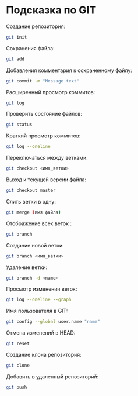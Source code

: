  # Подсказка по GIT
 
 Создание репозитория:
 ```sh
 git init
 ```
 Сохранения файла:
 ```sh
 git add
 ```
 Добавления комментария к сохраненному файлу:
 ```sh
 git commit -m "Message text"
 ```
 Расширенный просмотр коммитов:
 ```sh
 git log
 ```
 Проверить состояние файлов:
 ```sh
 git status
 ```
 Краткий просмотр коммитов:
 ```sh
 git log --oneline
 ```
 Переключаться между ветками:
 ```sh
 git checkout <имя_ветки>
 ```
 Выход к текущей версии файла:
 ```sh
 git checkout master
 ```
 Слить ветки в одну:
 ```sh
 git merge (имя файла)
 ```
 Отображение всех веток :
 ```sh
 git branch
 ```
 Создание новой ветки:
 ```sh
 git branch <имя_ветки>
 ```
 Удаление ветки:
 ```sh
 git branch -d <name>
 ```
 Просмотр изменения веток:
 ```sh
 git log --oneline --graph
 ```
 Имя пользователя в GIT:
 ```sh
 git config --global user.name "name"
 ```
 Отмена изменений в HEAD:
 ```sh
 git reset
```
Создание клона репозитория:
```sh
git clone
```
Добавить в удаленный репозиторий:
```sh
git push
```
